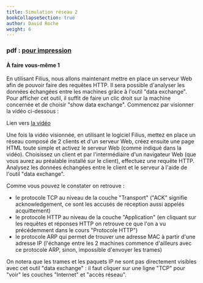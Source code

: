 ```yaml
---
title: Simulation réseau 2
bookCollapseSection: true
author: David Roche
weight: 6
---
```



### pdf : [pour impression](/uploads/docsnsi/reseau/nsi_prem_simReseau2.pdf)

#### À faire vous-même 1

En utilisant Filius, nous allons maintenant mettre en place un serveur
Web afin de pouvoir faire des requêtes HTTP. Il sera possible
d'analyser les données échangées entre les machines grâce à l'outil
"data exchange". Pour afficher cet outil, il suffit de faire un clic
droit sur la machine concernée et de choisir "show data exchange".
Commencez par visionner la vidéo ci-dessous :

Lien vers [la vidéo](https://youtu.be/fY2yiRXMdS8)

Une fois la vidéo visionnée, en utilisant le logiciel Filius, mettez en
place un réseau composé de 2 clients et d'un serveur Web, créez ensuite
une page HTML toute simple et activez le serveur Web (comme indiqué dans
la vidéo). Choisissez un client et par l'intermédiaire d'un navigateur
Web (que vous aurez au préalable installé sur le client), effectuez une
requête HTTP. Analysez les données échangées entre le client et le
serveur à l'aide de l'outil "data exchange".

Comme vous pouvez le constater on retrouve :

-   le protocole TCP au niveau de la couche "Transport" ("ACK"
    signifie acknowledgement, ce sont les accusés de réception aussi
    appelés acquittement)
-   le protocole HTTP au niveau de la couche "Application" (en
    cliquant sur les requêtes et réponses HTTP on retrouve ce que l'on
    a vu précédemment dans le cours "Protocole HTTP")
-   le protocole ARP qui permet de trouver une adresse MAC à partir
    d'une adresse IP (l'échange entre les 2 machines commence
    d'ailleurs avec ce protocole ARP, sinon, impossible d'envoyer les
    trames)

On notera que les trames et les paquets IP ne sont pas directement
visibles avec cet outil "data exchange" : il faut cliquer sur une
ligne "TCP" pour "voir" les couches "Internet" et "accès
réseau".
